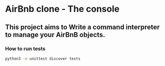 # AirBnb clone - The console

## This project aims to Write a command interpreter to manage your AirBnB objects.

### How to run tests

```bash
python3 -m unittest discover tests
```
